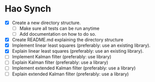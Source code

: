 ﻿# Hao Synch

- [x] Create a new directory structure.
  - [ ] Make sure all tests can be run anytime
  - [ ] Add documentation on how to do so.
- [x] Create README.md explaining the directory structure
- [x] Implement linear least squares (preferably: use an existing library).
- [x] Explain linear least squares (preferably: use an existing library).
- [ ] Implement Kalman filter (preferably: use library)
- [ ] Explain Kalman filter (preferably: use a library)
- [ ] Implement extended Kalman filter (preferably: use a library)
- [ ] Explain extended Kalman filter (preferably: use a library)
